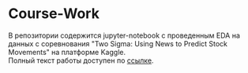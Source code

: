 # Course-Work

В репозитории содержится jupyter-notebook с проведенным EDA на данных с соревнования "Two Sigma: Using News to Predict Stock Movements" на платформе Kaggle.<br>
Полный текст работы доступен по [ссылке](https://hub.lib.sfedu.ru/repository/material/801262120/).

